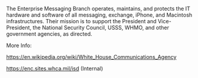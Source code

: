 The Enterprise Messaging Branch operates, maintains, and protects the IT hardware and software of all messaging, exchange, iPhone, and Macintosh infrastructures. Their mission is to support the President and Vice-President, the National Security Council, USSS, WHMO, and other government agencies, as directed.

More Info:

https://en.wikipedia.org/wiki/White_House_Communications_Agency

https://enc.sites.whca.mil/isd (Internal)
